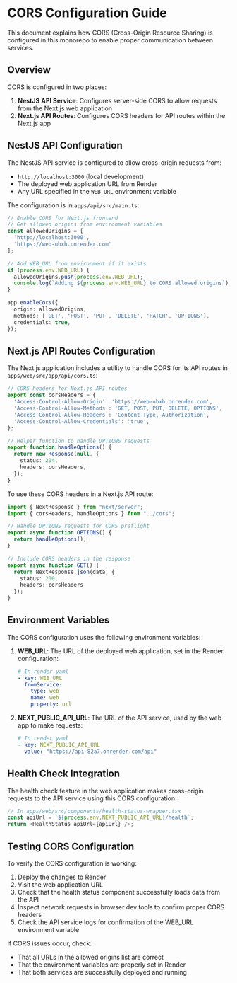 # CORS Configuration Guide

This document explains how CORS (Cross-Origin Resource Sharing) is configured in this monorepo to enable proper communication between services.

## Overview

CORS is configured in two places:
1. **NestJS API Service**: Configures server-side CORS to allow requests from the Next.js web application
2. **Next.js API Routes**: Configures CORS headers for API routes within the Next.js app

## NestJS API Configuration

The NestJS API service is configured to allow cross-origin requests from:
- `http://localhost:3000` (local development)
- The deployed web application URL from Render
- Any URL specified in the `WEB_URL` environment variable

The configuration is in `apps/api/src/main.ts`:

```typescript
// Enable CORS for Next.js frontend
// Get allowed origins from environment variables
const allowedOrigins = [
  'http://localhost:3000',
  'https://web-ubxh.onrender.com'
];

// Add WEB_URL from environment if it exists
if (process.env.WEB_URL) {
  allowedOrigins.push(process.env.WEB_URL);
  console.log(`Adding ${process.env.WEB_URL} to CORS allowed origins`);
}

app.enableCors({
  origin: allowedOrigins,
  methods: ['GET', 'POST', 'PUT', 'DELETE', 'PATCH', 'OPTIONS'],
  credentials: true,
});
```

## Next.js API Routes Configuration

The Next.js application includes a utility to handle CORS for its API routes in `apps/web/src/app/api/cors.ts`:

```typescript
// CORS headers for Next.js API routes
export const corsHeaders = {
  'Access-Control-Allow-Origin': 'https://web-ubxh.onrender.com',
  'Access-Control-Allow-Methods': 'GET, POST, PUT, DELETE, OPTIONS',
  'Access-Control-Allow-Headers': 'Content-Type, Authorization',
  'Access-Control-Allow-Credentials': 'true',
};

// Helper function to handle OPTIONS requests
export function handleOptions() {
  return new Response(null, {
    status: 204,
    headers: corsHeaders,
  });
}
```

To use these CORS headers in a Next.js API route:

```typescript
import { NextResponse } from "next/server";
import { corsHeaders, handleOptions } from "../cors";

// Handle OPTIONS requests for CORS preflight
export async function OPTIONS() {
  return handleOptions();
}

// Include CORS headers in the response
export async function GET() {
  return NextResponse.json(data, { 
    status: 200,
    headers: corsHeaders
  });
}
```

## Environment Variables

The CORS configuration uses the following environment variables:

1. **WEB_URL**: The URL of the deployed web application, set in the Render configuration:
   ```yaml
   # In render.yaml
   - key: WEB_URL
     fromService:
       type: web
       name: web
       property: url
   ```

2. **NEXT_PUBLIC_API_URL**: The URL of the API service, used by the web app to make requests:
   ```yaml
   # In render.yaml
   - key: NEXT_PUBLIC_API_URL
     value: "https://api-82a7.onrender.com/api"
   ```

## Health Check Integration

The health check feature in the web application makes cross-origin requests to the API service using this CORS configuration:

```typescript
// In apps/web/src/components/health-status-wrapper.tsx
const apiUrl = `${process.env.NEXT_PUBLIC_API_URL}/health`;
return <HealthStatus apiUrl={apiUrl} />;
```

## Testing CORS Configuration

To verify the CORS configuration is working:

1. Deploy the changes to Render
2. Visit the web application URL
3. Check that the health status component successfully loads data from the API
4. Inspect network requests in browser dev tools to confirm proper CORS headers
5. Check the API service logs for confirmation of the WEB_URL environment variable

If CORS issues occur, check:
- That all URLs in the allowed origins list are correct
- That the environment variables are properly set in Render
- That both services are successfully deployed and running